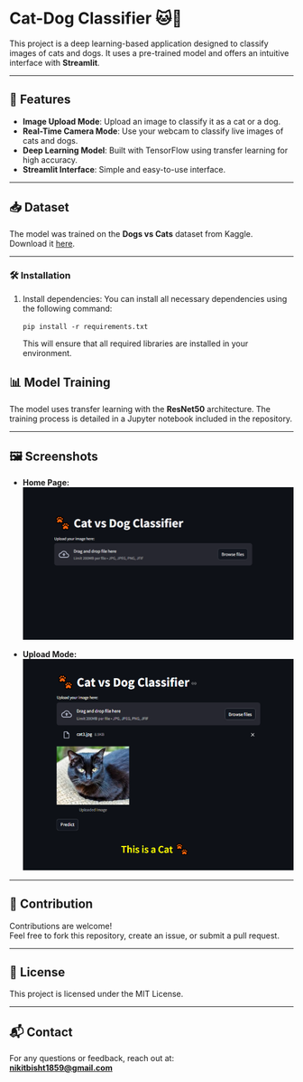 # Cat-Dog Classifier 🐱🐶

This project is a deep learning-based application designed to classify images of cats and dogs. It uses a pre-trained model and offers an intuitive interface with **Streamlit**.

---

## 🚀 Features

- **Image Upload Mode**: Upload an image to classify it as a cat or a dog.
- **Real-Time Camera Mode**: Use your webcam to classify live images of cats and dogs.
- **Deep Learning Model**: Built with TensorFlow using transfer learning for high accuracy.
- **Streamlit Interface**: Simple and easy-to-use interface.

---

## 📥 Dataset

The model was trained on the **Dogs vs Cats** dataset from Kaggle.  
Download it [here](https://www.kaggle.com/datasets/salader/dogs-vs-cats).

---

### 🛠 Installation

1. Install dependencies:
   You can install all necessary dependencies using the following command:

   `pip install -r requirements.txt`

   This will ensure that all required libraries are installed in your environment.

## 📊 Model Training
The model uses transfer learning with the **ResNet50** architecture. The training process is detailed in a Jupyter notebook included in the repository.

---

## 🖼 Screenshots
- **Home Page:**
  ![Home Page](src/images/home_page.png)
  
- **Upload Mode:**
  ![Upload Mode](src/images/upload_mode.png)

---

## 🤝 Contribution
Contributions are welcome!  
Feel free to fork this repository, create an issue, or submit a pull request.

---

## 📜 License
This project is licensed under the MIT License.

---

## 📬 Contact
For any questions or feedback, reach out at:  
**nikitbisht1859@gmail.com**

